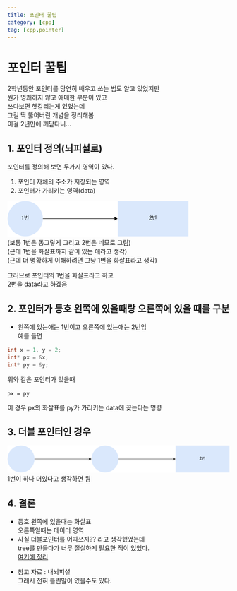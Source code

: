 ```yaml
---
title: 포인터 꿀팁
category: [cpp]
tag: [cpp,pointer]
---
```

포인터 꿀팁
===
2학년동안 포인터를 당연히 배우고 쓰는 법도 알고 있었지만   
뭔가 명쾌하지 않고 애매한 부분이 있고   
쓰다보면 헷갈리는게 있었는데   
그걸 딱 뚫어버린 개념을 정리해봄   
이걸 2년만에 깨닫다니...

## 1. 포인터 정의(뇌피셜로)
포인터를 정의해 보면 두가지 영역이 있다.   
1. 포인터 자체의 주소가 저장되는 영역
2. 포인터가 가리키는 영역(data)   

![pointer1](/assets/cpp_pointer/pointer1.png)   
(보통 1번은 동그랗게 그리고 2번은 네모로 그림)   
(근데 1번을 화살표까지 같이 있는 애라고 생각)   
(근데 더 명확하게 이해하려면 그냥 1번을 화살표라고 생각)

그러므로 포인터의 1번을 화살표라고 하고   
2번을 data라고 하겠음
## 2. 포인터가 등호 왼쪽에 있을때랑 오른쪽에 있을 때를 구분
* 왼쪽에 있는애는 1번이고 오른쪽에 있는애는 2번임   
예를 들면   
```cpp
int x = 1, y = 2;
int* px = &x;
int* py = &y;
```
위와 같은 포인터가 있을때 
```
px = py
```
이 경우 px의 화살표를 py가 가리키는 data에 꽂는다는 명령

## 3. 더블 포인터인 경우
![dpointer](/assets/cpp_pointer/dPointer.png)
1번이 하나 더있다고 생각하면 됨   

## 4. 결론
* 등호 왼쪽에 있을때는 화살표   
오른쪽일때는 데이터 영역
* 사실 더블포인터를 어따쓰지?? 라고 생각했었는데   
tree를 만들다가 너무 절실하게 필요한 적이 있었다.   
[여기에 정리][next post]

[next post]: https://parksk99.github.io/c++/double-pointer/ 

* 참고 자료 : 내뇌피셜   
그래서 전혀 틀린말이 있을수도 있다.
